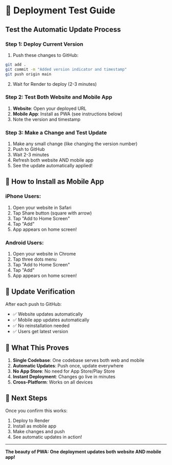 # 🧪 Deployment Test Guide

## Test the Automatic Update Process

### Step 1: Deploy Current Version
1. Push these changes to GitHub:
```bash
git add .
git commit -m "Added version indicator and timestamp"
git push origin main
```

2. Wait for Render to deploy (2-3 minutes)

### Step 2: Test Both Website and Mobile App
1. **Website**: Open your deployed URL
2. **Mobile App**: Install as PWA (see instructions below)
3. Note the version and timestamp

### Step 3: Make a Change and Test Update
1. Make any small change (like changing the version number)
2. Push to GitHub
3. Wait 2-3 minutes
4. Refresh both website AND mobile app
5. See the update automatically applied!

## 📱 How to Install as Mobile App

### iPhone Users:
1. Open your website in Safari
2. Tap Share button (square with arrow)
3. Tap "Add to Home Screen"
4. Tap "Add"
5. App appears on home screen!

### Android Users:
1. Open your website in Chrome
2. Tap three dots menu
3. Tap "Add to Home Screen"
4. Tap "Add"
5. App appears on home screen!

## 🔄 Update Verification

After each push to GitHub:
- ✅ Website updates automatically
- ✅ Mobile app updates automatically
- ✅ No reinstallation needed
- ✅ Users get latest version

## 🎯 What This Proves

1. **Single Codebase**: One codebase serves both web and mobile
2. **Automatic Updates**: Push once, update everywhere
3. **No App Store**: No need for App Store/Play Store
4. **Instant Deployment**: Changes go live in minutes
5. **Cross-Platform**: Works on all devices

## 🚀 Next Steps

Once you confirm this works:
1. Deploy to Render
2. Install as mobile app
3. Make changes and push
4. See automatic updates in action!

---

**The beauty of PWA: One deployment updates both website AND mobile app!** 